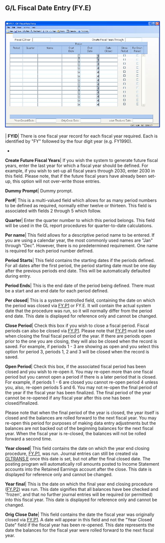 ## G/L Fiscal Date Entry (FY.E)
<PageHeader />

##

![](./FY-E-1.jpg)

| **FYID**|  There is one fiscal year record for each fiscal year required.
Each is identified by "FY" followed by the four digit year (e.g. FY1990).

-  
**Create Future Fiscal Years**|  If you wish the system to generate future
fiscal years, enter the last year for which a fiscal year should be defined.
For example, if you wish to set-up all fiscal years through 2030, enter 2030
in this field. Please note, that if the future fiscal years have already been
set-up, this option will not over-write those entries.

**Dummy Prompt**|  Dummy prompt.

**Per#**|  This is a multi-valued field which allows for as many period
numbers to be defined as required, normally either twelve or thirteen. This
field is associated with fields 2 through 5 which follow.

**Quarter**|  Enter the quarter number to which this period belongs. This
field will be used in the GL report procedures for quarter-to-date
calculations.

**Per name**|  This field allows for a descriptive period name to be entered.
If you are using a calendar year, the most commonly used names are "Jan"
through "Dec". However, there is no predetermined requirement. One name is
required for each period number defined.

**Period Starts**|  This field contains the starting dates if the periods
defined. For all dates after the first period, the period starting date must
be one day after the previous periods end date. This will be automatically
defaulted during entry.

**Period Ends**|  This is the end date of the period being defined. There must
be a start and an end date for each period defined.

**Per closed**|  This is a system controlled field, containing the date on
which the period was closed via [FY.P1](../FY-P1/README.md) or FY.E. It will contain
the actual system date that the procedure was run, so it will normally differ
from the period end date. This date is displayed for reference only and cannot
be changed.

**Close Period**|  Check this box if you wish to close a fiscal period. Fiscal
periods can also be closed via [FY.P1](../FY-P1/README.md). Please note that
[FY.P1](../FY-P1/README.md) must be used when closing the final fiscal period of the
year. If there are periods open prior to the one you are closing, they will
also be closed when the record is saved. For example, if periods 1 - 3 are
showing as open and you select this option for period 3, periods 1, 2 and 3
will be closed when the record is saved.

**Open Period**|  Check this box, if the associated fiscal period has been
closed and you wish to re-open it. You may re-open more than one fiscal period
but you cannot open a period if there is a later period that is closed. For
example, if periods 1 - 6 are closed you cannot re-open period 4 unless you,
also, re-open periods 5 and 6. You may not re-open the final period of the
year if the fiscal year has been finalized. The final period of the year
cannot be re-opened if any fiscal year after this one has been
closed/finalized.

Please note that when the final period of the year is closed, the year itself
is closed and the balances are rolled forward to the next fiscal year. You may
re-open this period for purposes of making data entry adjustments but the
balances are not backed out of the beginning balances for the next fiscal
year. When the fiscal year is re-closed, the balances will not be rolled
forward a second time.

**Year closed**|  This field contains the date on which the year end closing
procedure, [FY.P1](../FY-P1/README.md), was run. Journal entries can still be created
via [GLTRANS.E](../GLTRANS-E/README.md) once this date is set, but not after the final
closed date. The posting program will automatically roll amounts posted to
Income Statement accounts into the Retained Earnings account after the close.
This date is displayed for reference only and cannot be changed.

**Year final**|  This is the date on which the final year end closing
procedure ([FY.P2](../FY-P2/README.md)) was run. This date signifies that all balances
have bee checked and 'frozen', and that no further journal entries will be
required (or permitted) into this fiscal year. This date is displayed for
reference only and cannot be changed.

**Orig Close Date**|  This field contains the date the fiscal year was
originally closed via [FY.P1](../FY-P1/README.md). A date will appear in this field and
not the "Year Closed Date" field if the fiscal year has been re-opened. This
date represents the date the balances for the fiscal year were rolled forward
to the next fiscal year.


<badge text= "Version 8.10.57 " vertical="middle" />

<PageFooter />

